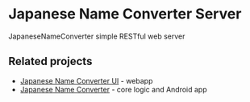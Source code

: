 Japanese Name Converter Server
=====================

JapaneseNameConverter simple RESTful web server

Related projects
---------------

* [Japanese Name Converter UI][4] - webapp
* [Japanese Name Converter][5] - core logic and Android app

[1]: http://sam.zoy.org/wtfpl/
[2]: http://nolanlawson.com/2011/03/30/jnameconverter/
[3]: http://github.com/nolanlawson/jnameconverter-server/
[4]: http://github.com/nolanlawson/japanese-name-converter-ui/
[5]: http://github.com/nolanlawson/JapaneseNameConverterRoot/
